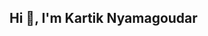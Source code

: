 ## Hi 👋, I'm Kartik Nyamagoudar

<!--
**kartiknyamagoudar/KartikNyamagoudar** is a ✨ _special_ ✨ repository because its `README.md` (this file) appears on your GitHub profile.

Here are some ideas to get you started:

# Hi 👋, I'm Vinod

**A passionate Android developer | Eager to Learn and Grow**

🌱 I’m currently learning **Jetpack Compose**, **Firebase**  
👨‍💻 All of my projects are available at: [https://github.com/Vinodnyamagoudar](https://github.com/Vinodnyamagoudar)  
📫 How to reach me: **vinodnyamagoudar@gmail.com**  
⚡ Fun fact: I play cricket 🏏  

---

### 🤝 Connect with me:
- [LinkedIn](https://www.linkedin.com/in/vinod-nyamagoudar-56703321b)
- Instagram: `vinodnyamagoudar_7_`

---

### 🛠️ Languages and Tools:
<p align="left">
  <img src="https://img.shields.io/badge/Android-3DDC84?style=for-the-badge&logo=android&logoColor=white"/>
  <img src="https://img.shields.io/badge/Kotlin-7F52FF?style=for-the-badge&logo=kotlin&logoColor=white"/>
  <img src="https://img.shields.io/badge/Java-ED8B00?style=for-the-badge&logo=java&logoColor=white"/>
  <img src="https://img.shields.io/badge/Firebase-FFCA28?style=for-the-badge&logo=firebase&logoColor=black"/>
  <img src="https://img.shields.io/badge/Jetpack%20Compose-4285F4?style=for-the-badge&logo=android&logoColor=white"/>
  <img src="https://img.shields.io/badge/Postman-FF6C37?style=for-the-badge&logo=postman&logoColor=white"/>
  <img src="https://img.shields.io/badge/MySQL-00758F?style=for-the-badge&logo=mysql&logoColor=white"/>
  <img src="https://img.shields.io/badge/HTML5-E34F26?style=for-the-badge&logo=html5&logoColor=white"/>
  <img src="https://img.shields.io/badge/CSS3-1572B6?style=for-the-badge&logo=css3&logoColor=white"/>
  <img src="https://img.shields.io/badge/JavaScript-F7DF1E?style=for-the-badge&logo=javascript&logoColor=black"/>
  <img src="https://img.shields.io/badge/Figma-F24E1E?style=for-the-badge&logo=figma&logoColor=white"/>
  <img src="https://img.shields.io/badge/Git-F05032?style=for-the-badge&logo=git&logoColor=white"/>
</p>

---

Thanks for visiting! 😊
-->
